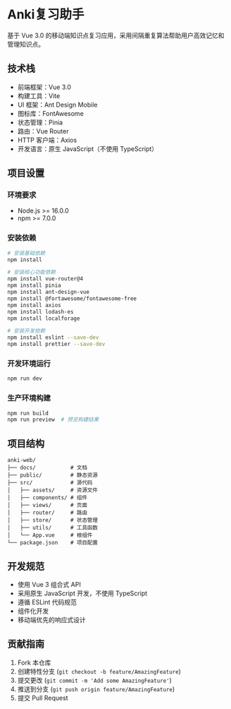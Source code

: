 # Anki复习助手

基于 Vue 3.0 的移动端知识点复习应用，采用间隔重复算法帮助用户高效记忆和管理知识点。

## 技术栈

- 前端框架：Vue 3.0
- 构建工具：Vite
- UI 框架：Ant Design Mobile
- 图标库：FontAwesome
- 状态管理：Pinia
- 路由：Vue Router
- HTTP 客户端：Axios
- 开发语言：原生 JavaScript（不使用 TypeScript）

## 项目设置

### 环境要求
- Node.js >= 16.0.0
- npm >= 7.0.0

### 安装依赖
```bash
# 安装基础依赖
npm install

# 安装核心功能依赖
npm install vue-router@4
npm install pinia
npm install ant-design-vue
npm install @fortawesome/fontawesome-free
npm install axios
npm install lodash-es
npm install localforage

# 安装开发依赖
npm install eslint --save-dev
npm install prettier --save-dev
```

### 开发环境运行
```bash
npm run dev
```

### 生产环境构建
```bash
npm run build
npm run preview  # 预览构建结果
```

## 项目结构

```
anki-web/
├── docs/           # 文档
├── public/         # 静态资源
├── src/            # 源代码
│   ├── assets/     # 资源文件
│   ├── components/ # 组件
│   ├── views/      # 页面
│   ├── router/     # 路由
│   ├── store/      # 状态管理
│   ├── utils/      # 工具函数
│   └── App.vue     # 根组件
└── package.json    # 项目配置
```

## 开发规范

- 使用 Vue 3 组合式 API
- 采用原生 JavaScript 开发，不使用 TypeScript
- 遵循 ESLint 代码规范
- 组件化开发
- 移动端优先的响应式设计

## 贡献指南

1. Fork 本仓库
2. 创建特性分支 (`git checkout -b feature/AmazingFeature`)
3. 提交更改 (`git commit -m 'Add some AmazingFeature'`)
4. 推送到分支 (`git push origin feature/AmazingFeature`)
5. 提交 Pull Request
